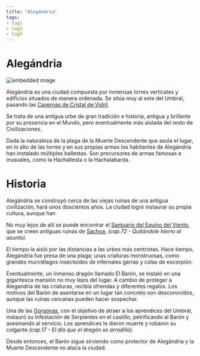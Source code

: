 ```yaml
---
title: "Alegándria" 
tags: 
- tag1 
- tag2
- tag3
---
```


# **Alegándria**

![embedded image](https://assets.legendkeeper.com/e60f25e6-c1f2-4791-a210-91163aa3a2b2.jpg "Attachment")

Alegándria es una ciudad compuesta por inmensas torres verticales y edificios situados de manera ordenada. Se sitúa muy al este del Umbral, pasando las [Cavernas de Cristal de Vidril](https://www.legendkeeper.com/app/ckvil5g57t6310808rct5ktxd/ckz8auubl005p036cczjsnuzz/).

Se trata de una antigua urbe de gran tradición e historia, antigua y brillante por su presencia en el Mundo, pero eventualmente más aislada del resto de Civilizaciones.

Dada la naturaleza de la plaga de la Muerte Descendente que asola el lugar, en lo alto de las torres y en sus propias armas los habitantes de Alegándria han instalado múltiples ballestas. Son precursores de armas famosas e inusuales, como la Hachallesta o la Hachalabarda.

# **Historia**

Alegándria se construyó cerca de las viejas ruinas de una antigua civilización, hará unos doscientos años. La ciudad logró instaurar su propia cultura, aunque han

No muy lejos de allí se puede encontrar el [Santuario del Equino del Viento](https://www.legendkeeper.com/app/ckvil5g57t6310808rct5ktxd/ckzodtevu002p036cln22u9qi/), que se creen antiguas ruinas de [Sachoa](https://www.legendkeeper.com/app/ckvil5g57t6310808rct5ktxd/ckzoda46z000c036cmy5mn90w/), _(cap.72 - Quitándole hierro al asunto)._

El tiempo la aisló por las distancias a las urbes más centristas. Hace tiempo, Alegándria fue presa de una plaga; unas criaturas monstruosas, como grandes murciélagos insectoides de infernales garras y colas de escorpión.

Eventualmente, un inmenso dragón llamado El Barón, se instaló en una gigantesca mansión no muy lejos del lugar. A cambio de proteger a Alegandria de las criaturas, recibía ofrendas y diferentes regalos. Los motivos del Barón de asentarse en un lugar tan concreto son desconocidos, aunque las ruinas cercanas pueden hacer sospechar.

Una de las [Gorgonas](https://www.legendkeeper.com/app/ckvil5g57t6310808rct5ktxd/ckzodn022001z036cznia8tj8/), con el objetivo de atraer a los aprendices del Umbral, instauró su Infestación de Serpientes en el castillo, petrificando al Barón y asesinando al servicio. Los aprendices le dieron muerte y robaron su colgante _(cap.17 - El día que el dragón se arrodilló)._

Desde entonces, el Barón sigue sirviendo como protector de Alegándria y la Muerte Descendente no ataca la ciudad.